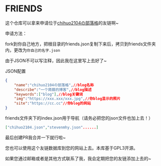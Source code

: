 # FRIENDS

这个仓库可以拿来申请位于[chihuo2104の部落格](https://moekonnyaku.com/friends)的友链啊~

申请方法：

fork到你自己地方，把根目录的friends.json复制下来后，拷贝到friends文件夹内，更改为`你自己的名字.json`

由于JSON不可以写注释，因此我在这里写上去好了~

JSON配置

```json
{
    "name":"chihuo2104の部落格",//blog名称
    "describe":"一个蒟蒻的博客",//blog描述
    "keywords":["blog"],//blog关键词
    "img":"https://xxx.xxx/xxx.jpg",//你blog显示的照片
    "site":"https://cc.cc"//你blog的网站
}
```

friends文件夹下的index.json用于导航（请务必把您的json文件也加上去！）

```json
["chihuo2104.json","stevenmhy.json"......]
```
最后创建PR我合并一下就行啦~

您也可以使用这个友链数据库到您的网站上去。本库基于GPL3开源。

如果您通过邮箱或者是其他方式联系了我，我会定期把您的友链添加上去的~